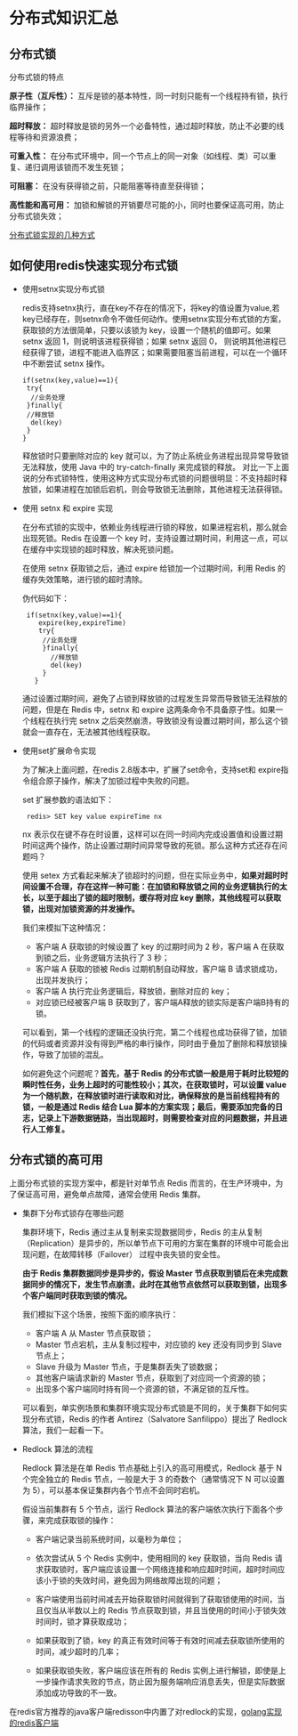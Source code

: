# 分布式知识汇总

## 分布式锁

分布式锁的特点

**原子性（互斥性）：**  互斥是锁的基本特性，同一时刻只能有一个线程持有锁，执行临界操作；

**超时释放：** 超时释放是锁的另外一个必备特性，通过超时释放，防止不必要的线程等待和资源浪费；

**可重入性：**  在分布式环境中，同一个节点上的同一对象（如线程、类）可以重复、递归调用该锁而不发生死锁；

**可阻塞：** 在没有获得锁之前，只能阻塞等待直至获得锁；

**高性能和高可用：** 加锁和解锁的开销要尽可能的小，同时也要保证高可用，防止分布式锁失效；

[分布式锁实现的几种方式](https://segmentfault.com/a/1190000017241446?utm_source=tag-newest)


## 如何使用redis快速实现分布式锁

   * 使用setnx实现分布式锁
   
     redis支持setnx执行，直在key不存在的情况下，将key的值设置为value,若key已经存在，则setnx命令不做任何动作。使用setnx实现分布式锁的方案，
     获取锁的方法很简单，只要以该锁为 key，设置一个随机的值即可。如果 setnx 返回 1，则说明该进程获得锁；如果 setnx 返回 0，
     则说明其他进程已经获得了锁，进程不能进入临界区；如果需要阻塞当前进程，可以在一个循环中不断尝试 setnx 操作。
     
      ```
      if(setnx(key,value)==1){
       try{
        //业务处理
       }finally{
       //释放锁
        del(key)
       }
      }
      ```


      释放锁时只要删除对应的 key 就可以，为了防止系统业务进程出现异常导致锁无法释放，使用 Java 中的 try-catch-finally 来完成锁的释放。
      对比一下上面说的分布式锁特性，使用这种方式实现分布式锁的问题很明显：不支持超时释放锁，如果进程在加锁后宕机，则会导致锁无法删除，其他进程无法获得锁。
      
       
   * 使用 setnx 和 expire 实现
    
     在分布式锁的实现中，依赖业务线程进行锁的释放，如果进程宕机，那么就会出现死锁。Redis 在设置一个 key 时，支持设置过期时间，利用这一点，可以在缓存中实现锁的超时释放，解决死锁问题。

     在使用 setnx 获取锁之后，通过 expire 给锁加一个过期时间，利用 Redis 的缓存失效策略，进行锁的超时清除。

      伪代码如下：

        ```
         if(setnx(key,value)==1){
            expire(key,expireTime)
            try{
             //业务处理
             }finally{
               //释放锁
               del(key)
             }
           }
        ```

      通过设置过期时间，避免了占锁到释放锁的过程发生异常而导致锁无法释放的问题，但是在 Redis 中，setnx 和 expire 这两条命令不具备原子性。如果一个线程在执行完 setnx 之后突然崩溃，导致锁没有设置过期时间，那么这个锁就会一直存在，无法被其他线程获取。
      
      
   * 使用set扩展命令实现
   
      为了解决上面问题，在redis 2.8版本中，扩展了set命令，支持set和 expire指令组合原子操作，解决了加锁过程中失败的问题。
      
      set 扩展参数的语法如下：
        
       ```
        redis> SET key value expireTime nx
       ```

      nx 表示仅在键不存在时设置，这样可以在同一时间内完成设置值和设置过期时间这两个操作，防止设置过期时间异常导致的死锁。那么这种方式还存在问题吗？

      使用 setex 方式看起来解决了锁超时的问题，但在实际业务中，**如果对超时时间设置不合理，存在这样一种可能：在加锁和释放锁之间的业务逻辑执行的太长，以至于超出了锁的超时限制，缓存将对应 key 删除，其他线程可以获取锁，出现对加锁资源的并发操作。**

      我们来模拟下这种情况：

        * 客户端 A 获取锁的时候设置了 key 的过期时间为 2 秒，客户端 A 在获取到锁之后，业务逻辑方法执行了 3 秒；
        * 客户端 A 获取的锁被 Redis 过期机制自动释放，客户端 B 请求锁成功，出现并发执行；
        * 客户端 A 执行完业务逻辑后，释放锁，删除对应的 key；
        * 对应锁已经被客户端 B 获取到了，客户端A释放的锁实际是客户端B持有的锁。
        
        可以看到，第一个线程的逻辑还没执行完，第二个线程也成功获得了锁，加锁的代码或者资源并没有得到严格的串行操作，同时由于叠加了删除和释放锁操作，导致了加锁的混乱。

        如何避免这个问题呢？**首先，基于 Redis 的分布式锁一般是用于耗时比较短的瞬时性任务，业务上超时的可能性较小；其次，在获取锁时，可以设置 value 为一个随机数，在释放锁时进行读取和对比，确保释放的是当前线程持有的锁，一般是通过 Redis 结合 Lua 脚本的方案实现；最后，需要添加完备的日志，记录上下游数据链路，当出现超时，则需要检查对应的问题数据，并且进行人工修复。**
        
## 分布式锁的高可用        
        
   上面分布式锁的实现方案中，都是针对单节点 Redis 而言的，在生产环境中，为了保证高可用，避免单点故障，通常会使用 Redis 集群。

   * 集群下分布式锁存在哪些问题
   
     集群环境下，Redis 通过主从复制来实现数据同步，Redis 的主从复制（Replication）是异步的，所以单节点下可用的方案在集群的环境中可能会出现问题，在故障转移（Failover） 过程中丧失锁的安全性。

     **由于 Redis 集群数据同步是异步的，假设 Master 节点获取到锁后在未完成数据同步的情况下，发生节点崩溃，此时在其他节点依然可以获取到锁，出现多个客户端同时获取到锁的情况。**

     我们模拟下这个场景，按照下面的顺序执行：

        * 客户端 A 从 Master 节点获取锁；
        * Master 节点宕机，主从复制过程中，对应锁的 key 还没有同步到 Slave 节点上；
        * Slave 升级为 Master 节点，于是集群丢失了锁数据；
        * 其他客户端请求新的 Master 节点，获取到了对应同一个资源的锁；
        * 出现多个客户端同时持有同一个资源的锁，不满足锁的互斥性。
        
     可以看到，单实例场景和集群环境实现分布式锁是不同的，关于集群下如何实现分布式锁，Redis 的作者 Antirez（Salvatore Sanfilippo）提出了 Redlock 算法，我们一起看一下。

   * Redlock 算法的流程
   
      Redlock 算法是在单 Redis 节点基础上引入的高可用模式，Redlock 基于 N 个完全独立的 Redis 节点，一般是大于 3 的奇数个（通常情况下 N 可以设置为 5），可以基本保证集群内各个节点不会同时宕机。

      假设当前集群有 5 个节点，运行 Redlock 算法的客户端依次执行下面各个步骤，来完成获取锁的操作：

        * 客户端记录当前系统时间，以毫秒为单位；
      
        * 依次尝试从 5 个 Redis 实例中，使用相同的 key 获取锁，当向 Redis 请求获取锁时，客户端应该设置一个网络连接和响应超时时间，超时时间应该小于锁的失效时间，避免因为网络故障出现的问题；
        * 客户端使用当前时间减去开始获取锁时间就得到了获取锁使用的时间，当且仅当从半数以上的 Redis 节点获取到锁，并且当使用的时间小于锁失效时间时，锁才算获取成功；
        * 如果获取到了锁，key 的真正有效时间等于有效时间减去获取锁所使用的时间，减少超时的几率；
        * 如果获取锁失败，客户端应该在所有的 Redis 实例上进行解锁，即使是上一步操作请求失败的节点，防止因为服务端响应消息丢失，但是实际数据添加成功导致的不一致。
        
   在redis官方推荐的java客户端redisson中内置了对redlock的实现，[golang实现的redis客户端](https://github.com/go-redis/redis)
